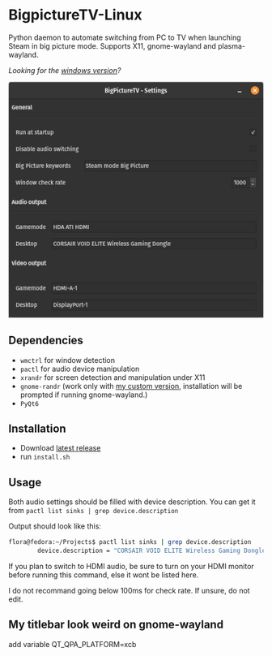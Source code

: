 # BigpictureTV-Linux

Python daemon to automate switching from PC to TV when launching Steam in big picture mode.
Supports X11, gnome-wayland and plasma-wayland.

*Looking for the [windows version](https://github.com/Odizinne/BigPictureTV)?*

![image](assets/screenshot.png)


## Dependencies

- `wmctrl` for window detection
- `pactl` for audio device manipulation
- `xrandr` for screen detection and manipulation under X11
- `gnome-randr` (work only with [my custom version](https://github.com/Odizinne/gnome-randr-py), installation will be prompted if running gnome-wayland.)
- `PyQt6`

## Installation

- Download [latest release]()
- run `install.sh`

## Usage

Both audio settings should be filled with device description. You can get it from `pactl list sinks | grep device.description`

Output should look like this:

```bash
flora@fedora:~/Projects$ pactl list sinks | grep device.description
        device.description = "CORSAIR VOID ELITE Wireless Gaming Dongle"
```

If you plan to switch to HDMI audio, be sure to turn on your HDMI monitor before running this command, else it wont be listed here.

I do not recommand going below 100ms for check rate. If unsure, do not edit.

## My titlebar look weird on gnome-wayland

add variable QT_QPA_PLATFORM=xcb
